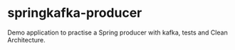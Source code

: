 # springkafka-producer
Demo application to practise a Spring producer with kafka, tests and Clean Architecture.

